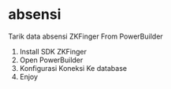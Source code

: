# absensi
Tarik data absensi ZKFinger From PowerBuilder  

1. Install SDK ZKFinger
2. Open PowerBuilder
3. Konfigurasi Koneksi Ke database
4. Enjoy
